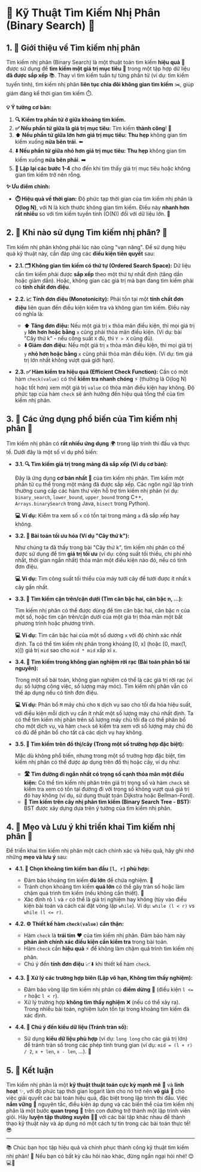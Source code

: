 # 🔎 Kỹ Thuật Tìm Kiếm Nhị Phân (Binary Search) 🚀

## 1. 👋 Giới thiệu về Tìm kiếm nhị phân

Tìm kiếm nhị phân (Binary Search) là một thuật toán tìm kiếm **hiệu quả** 💪 được sử dụng để **tìm kiếm một giá trị mục tiêu** 🎯 trong một tập hợp dữ liệu **đã được sắp xếp** 📚. Thay vì tìm kiếm tuần tự từng phần tử (ví dụ: tìm kiếm tuyến tính), tìm kiếm nhị phân **liên tục chia đôi không gian tìm kiếm** ✂️, giúp giảm đáng kể thời gian tìm kiếm ⏱️.

**💡 Ý tưởng cơ bản:**

1. **🔍 Kiểm tra phần tử ở giữa khoảng tìm kiếm.**
2. **✅ Nếu phần tử giữa là giá trị mục tiêu:**  Tìm kiếm **thành công**! 🎉
3. **⬆️ Nếu phần tử giữa lớn hơn giá trị mục tiêu:**  **Thu hẹp** không gian tìm kiếm xuống **nửa bên trái**. ⬅️
4. **⬇️ Nếu phần tử giữa nhỏ hơn giá trị mục tiêu:** **Thu hẹp** không gian tìm kiếm xuống **nửa bên phải**. ➡️
5. **🔄 Lặp lại các bước 1-4** cho đến khi tìm thấy giá trị mục tiêu hoặc không gian tìm kiếm trở nên rỗng.

**✨ Ưu điểm chính:**

* **⏱️ Hiệu quả về thời gian:** Độ phức tạp thời gian của tìm kiếm nhị phân là **O(log N)**, với N là kích thước không gian tìm kiếm. Điều này **nhanh hơn rất nhiều** so với tìm kiếm tuyến tính (O(N)) đối với dữ liệu lớn. 💨

## 2. 🤔 Khi nào sử dụng Tìm kiếm nhị phân? 📌

Tìm kiếm nhị phân không phải lúc nào cũng "vạn năng". Để sử dụng hiệu quả kỹ thuật này, cần đáp ứng các **điều kiện tiên quyết** sau:

* **2.1. 🗂️ Không gian tìm kiếm có thứ tự (Ordered Search Space):**  Dữ liệu cần tìm kiếm phải được **sắp xếp** theo một thứ tự nhất định (tăng dần hoặc giảm dần). Hoặc, không gian các giá trị mà bạn đang tìm kiếm phải có **tính chất đơn điệu**.

* **2.2. 📈 Tính đơn điệu (Monotonicity):** Phải tồn tại một **tính chất đơn điệu** liên quan đến điều kiện kiểm tra và không gian tìm kiếm. Điều này có nghĩa là:
    * **⬆️ Tăng đơn điệu:** Nếu một giá trị `x` thỏa mãn điều kiện, thì mọi giá trị `y` **lớn hơn hoặc bằng** `x` cũng phải thỏa mãn điều kiện. (Ví dụ: bài "Cây thứ k" - nếu công suất `X` đủ, thì `Y > X` cũng đủ).
    * **⬇️ Giảm đơn điệu:** Nếu một giá trị `x` thỏa mãn điều kiện, thì mọi giá trị `y` **nhỏ hơn hoặc bằng** `x` cũng phải thỏa mãn điều kiện. (Ví dụ: tìm giá trị lớn nhất không vượt quá giới hạn).

* **2.3. ✅ Hàm kiểm tra hiệu quả (Efficient Check Function):** Cần có một hàm `check(value)` có thể **kiểm tra nhanh chóng** ⚡ (thường là O(log N) hoặc tốt hơn) xem một giá trị `value` có thỏa mãn điều kiện hay không. Độ phức tạp của hàm `check` sẽ ảnh hưởng đến hiệu quả tổng thể của tìm kiếm nhị phân.

## 3. 🚀 Các ứng dụng phổ biến của Tìm kiếm nhị phân 🌟

Tìm kiếm nhị phân có **rất nhiều ứng dụng** 🌍 trong lập trình thi đấu và thực tế. Dưới đây là một số ví dụ phổ biến:

* **3.1. 🔍 Tìm kiếm giá trị trong mảng đã sắp xếp (Ví dụ cơ bản):**

    Đây là ứng dụng **cơ bản nhất** 🦴 của tìm kiếm nhị phân. Tìm kiếm một phần tử cụ thể trong một mảng đã được sắp xếp.  Các ngôn ngữ lập trình thường cung cấp các hàm thư viện hỗ trợ tìm kiếm nhị phân (ví dụ: `binary_search`, `lower_bound`, `upper_bound` trong C++, `Arrays.binarySearch` trong Java, `bisect` trong Python).

    **💻 Ví dụ:** Kiểm tra xem số `x` có tồn tại trong mảng `a` đã sắp xếp hay không.

* **3.2. 🎯 Bài toán tối ưu hóa (Ví dụ "Cây thứ k"):**

    Như chúng ta đã thấy trong bài "Cây thứ k", tìm kiếm nhị phân có thể được sử dụng để tìm **giá trị tối ưu** (ví dụ: công suất tối thiểu, chi phí nhỏ nhất, thời gian ngắn nhất) thỏa mãn một điều kiện nào đó, nếu có tính đơn điệu.

    **💻 Ví dụ:** Tìm công suất tối thiểu của máy tưới cây để tưới được ít nhất `k` cây gần nhất.

* **3.3. 📐 Tìm kiếm cận trên/cận dưới (Tìm căn bậc hai, căn bậc n, ...):**

    Tìm kiếm nhị phân có thể được dùng để tìm căn bậc hai, căn bậc n của một số, hoặc tìm cận trên/cận dưới của một giá trị thỏa mãn một bất phương trình hoặc phương trình.

    **💻 Ví dụ:** Tìm căn bậc hai của một số dương `x` với độ chính xác nhất định. Ta có thể tìm kiếm nhị phân trong khoảng [0, x] (hoặc [0, max(1, x)]) giá trị `mid` sao cho `mid * mid` xấp xỉ `x`.

* **3.4. 🧩 Tìm kiếm trong không gian nghiệm rời rạc (Bài toán phân bổ tài nguyên):**

    Trong một số bài toán, không gian nghiệm có thể là các giá trị rời rạc (ví dụ: số lượng công việc, số lượng máy móc). Tìm kiếm nhị phân vẫn có thể áp dụng nếu có tính đơn điệu.

    **💻 Ví dụ:** Phân bổ `M` máy chủ cho `N` dịch vụ sao cho tối đa hóa hiệu suất, với điều kiện mỗi dịch vụ cần ít nhất một số lượng máy chủ nhất định. Ta có thể tìm kiếm nhị phân trên số lượng máy chủ tối đa có thể phân bổ cho một dịch vụ, và hàm `check` sẽ kiểm tra xem với số lượng máy chủ đó có đủ để phân bổ cho tất cả các dịch vụ hay không.

* **3.5. 🌳 Tìm kiếm trên đồ thị/cây (Trong một số trường hợp đặc biệt):**

    Mặc dù không phổ biến, nhưng trong một số trường hợp đặc biệt, tìm kiếm nhị phân có thể được áp dụng trên đồ thị hoặc cây, ví dụ như:

    * **🛣️ Tìm đường đi ngắn nhất có trọng số cạnh thỏa mãn một điều kiện:** Có thể tìm kiếm nhị phân trên giá trị trọng số và hàm `check` sẽ kiểm tra xem có tồn tại đường đi với trọng số không vượt quá giá trị đó hay không (ví dụ, sử dụng thuật toán Dijkstra hoặc Bellman-Ford).
    * **🌲 Tìm kiếm trên cây nhị phân tìm kiếm (Binary Search Tree - BST):**  BST được xây dựng dựa trên ý tưởng của tìm kiếm nhị phân.

## 4. 🔑 Mẹo và Lưu ý khi triển khai Tìm kiếm nhị phân 📝

Để triển khai tìm kiếm nhị phân một cách chính xác và hiệu quả, hãy ghi nhớ những **mẹo và lưu ý** sau:

* **4.1. 📏 Chọn khoảng tìm kiếm ban đầu `[l, r]` phù hợp:**
    * Đảm bảo khoảng tìm kiếm **đủ lớn** để chứa nghiệm. 🎯
    * Tránh chọn khoảng tìm kiếm **quá lớn** có thể gây tràn số hoặc làm chậm quá trình tìm kiếm (nếu không cần thiết). 🐌
    * Xác định rõ `l` và `r` có thể là giá trị nghiệm hay không (tùy vào điều kiện bài toán và cách cài đặt vòng lặp `while`). Ví dụ: `while (l < r)` vs `while (l <= r)`.

* **4.2. ⚙️ Thiết kế hàm `check(value)` cẩn thận:**
    * Hàm `check` là **trái tim** ❤️ của tìm kiếm nhị phân. Đảm bảo hàm này **phản ánh chính xác điều kiện cần kiểm tra** trong bài toán.
    * Hàm `check` cần **hiệu quả** ⚡ để không làm chậm quá trình tìm kiếm nhị phân.
    * Chú ý đến **tính đơn điệu** 📈⬇️ khi thiết kế hàm `check`.

* **4.3. 🚧 Xử lý các trường hợp biên (Lặp vô hạn, Không tìm thấy nghiệm):**
    * Đảm bảo vòng lặp tìm kiếm nhị phân có **điểm dừng** 🛑 (điều kiện `l <= r` hoặc `l < r`).
    * Xử lý trường hợp **không tìm thấy nghiệm** ❌ (nếu có thể xảy ra). Trong nhiều bài toán, nghiệm luôn tồn tại trong khoảng tìm kiếm đã xác định.

* **4.4. 🔢 Chú ý đến kiểu dữ liệu (Tránh tràn số):**
    * Sử dụng **kiểu dữ liệu phù hợp** (ví dụ: `long long` cho các giá trị lớn) để tránh tràn số trong các phép tính trung gian (ví dụ: `mid = (l + r) / 2`, `x + len`, `x - len`, ...). 🧐

## 5. 🎉 Kết luận

Tìm kiếm nhị phân là một **kỹ thuật thuật toán cực kỳ mạnh mẽ** 💪 và **linh hoạt** ✨, với độ phức tạp thời gian logarit làm cho nó trở nên **vô giá** 💎 cho việc giải quyết các bài toán hiệu quả, đặc biệt trong lập trình thi đấu. Việc **nắm vững** 🧠 nguyên tắc, điều kiện áp dụng và các biến thể của tìm kiếm nhị phân là một bước **quan trọng** 🌟 trên con đường trở thành một lập trình viên giỏi. Hãy **luyện tập thường xuyên** 🏋️‍♀️ với các bài tập khác nhau để thành thạo kỹ thuật này và áp dụng nó một cách tự tin trong các bài toán thực tế! 😎

---

📚 Chúc bạn học tập hiệu quả và chinh phục thành công kỹ thuật tìm kiếm nhị phân! 🤝 Nếu bạn có bất kỳ câu hỏi nào khác, đừng ngần ngại hỏi nhé! 😊💻🚀